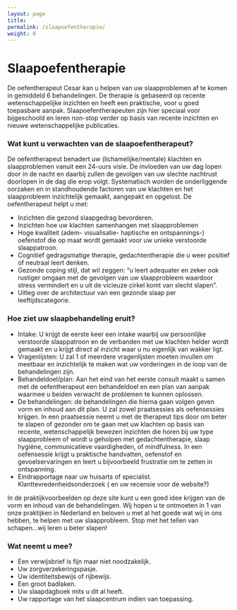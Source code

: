 ```yaml
---
layout: page
title: 
permalink: /slaapoefentherapie/
weight: 0
---
```

# Slaapoefentherapie

De oefentherapeut Cesar kan u helpen van uw slaapproblemen af te komen in gemiddeld 6 behandelingen.
 De therapie is gebaseerd op recente wetenschappelijke inzichten en heeft een praktische, voor u goed toepasbare aanpak. Slaapoefentherapeuten zijn hier speciaal voor bijgeschoold en leren non-stop verder op basis van recente inzichten en nieuwe wetenschappelijke publicaties.

### Wat kunt u verwachten van de slaapoefentherapeut?

De oefentherapeut benadert uw (lichamelijke/mentale) klachten en slaapproblemen vanuit een 24-uurs visie. De invloeden van uw dag lopen door in de nacht en daarbij zullen de gevolgen van uw slechte nachtrust doorlopen in de dag die erop volgt. Systematisch worden de onderliggende oorzaken en in standhoudende factoren van uw klachten en het slaapprobleem inzichtelijk gemaakt, aangepakt en opgelost.
De oefentherapeut helpt u met:


- Inzichten die gezond slaapgedrag bevorderen.
- Inzichten hoe uw klachten samenhangen met slaapproblemen
- Hoge kwaliteit (adem- visualisatie- haptische en ontspannings-) oefenstof die op maat wordt gemaakt voor uw unieke verstoorde slaappatroon.
- Cognitief gedragsmatige therapie, gedachtentherapie die u weer positief of neutraal leert denken.
- Gezonde coping stijl, dat wil zeggen: “u leert adequater en zeker ook rustiger omgaan met de gevolgen van uw slaapprobleem waardoor stress vermindert en u uit de vicieuze cirkel komt van slecht slapen”.
- Uitleg over de architectuur van een gezonde slaap per leeftijdscategorie.

### Hoe ziet uw slaapbehandeling eruit?


- Intake: U krijgt de eerste keer een intake waarbij uw persoonlijke verstoorde slaappatroon en de verbanden met uw klachten helder wordt gemaakt en u krijgt direct al inzicht waar u nu eigenlijk van wakker ligt.
- Vragenlijsten: U zal 1 of meerdere vragenlijsten moeten invullen om meetbaar en inzichtelijk te maken wat uw vorderingen in de loop van de behandelingen zijn.
- Behandeldoel/plan: Aan het eind van het eerste consult maakt u samen met de oefentherapeut een behandeldoel en een plan van aanpak waarmee u beiden verwacht de problemen te kunnen oplossen.
- De behandelingen: de behandelingen die hierna gaan volgen geven vorm en inhoud aan dit plan. U zal zowel praatsessies als oefensessies krijgen. In een praatsessie neemt u met de therapeut tips door om beter te slapen of gezonder om te gaan met uw klachten op basis van recente, wetenschappelijk bewezen inzichten die horen bij uw type slaapprobleem of wordt u geholpen met gedachtentherapie, slaap hygiëne, communicatieve vaardigheden, of mindfulness. In een oefensessie krijgt u praktische handvatten, oefenstof en gevoelservaringen en leert u bijvoorbeeld frustratie om te zetten in ontspanning.
- Eindrapportage naar uw huisarts of specialist. Klanttevredenheidsonderzoek ( en uw recensie voor de website?)

In de praktijkvoorbeelden op deze site kunt u een goed idee krijgen van de vorm en inhoud van de behandelingen. Wij hopen u te ontmoeten in 1 van onze praktijken in Nederland en beloven u met al het goede wat wij in ons hebben, te helpen met uw slaapprobleem.
Stop met het tellen van schapen…wij leren u beter slapen!

### Wat neemt u mee?


- Een verwijsbrief is fijn maar niet noodzakelijk.
- Uw zorgverzekeringspasje.
- Uw identiteitsbewijs of rijbewijs.
- Een groot badlaken.
- Uw slaapdagboek mits u dit al heeft.
- Uw rapportage van het slaapcentrum indien van toepassing.
